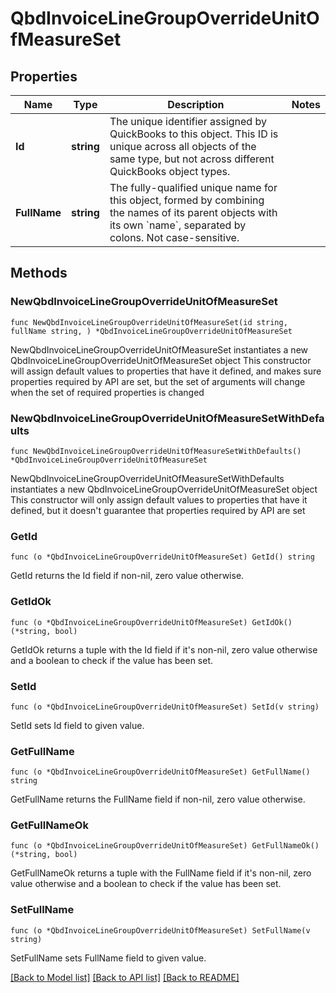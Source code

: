 # QbdInvoiceLineGroupOverrideUnitOfMeasureSet

## Properties

Name | Type | Description | Notes
------------ | ------------- | ------------- | -------------
**Id** | **string** | The unique identifier assigned by QuickBooks to this object. This ID is unique across all objects of the same type, but not across different QuickBooks object types. | 
**FullName** | **string** | The fully-qualified unique name for this object, formed by combining the names of its parent objects with its own &#x60;name&#x60;, separated by colons. Not case-sensitive. | 

## Methods

### NewQbdInvoiceLineGroupOverrideUnitOfMeasureSet

`func NewQbdInvoiceLineGroupOverrideUnitOfMeasureSet(id string, fullName string, ) *QbdInvoiceLineGroupOverrideUnitOfMeasureSet`

NewQbdInvoiceLineGroupOverrideUnitOfMeasureSet instantiates a new QbdInvoiceLineGroupOverrideUnitOfMeasureSet object
This constructor will assign default values to properties that have it defined,
and makes sure properties required by API are set, but the set of arguments
will change when the set of required properties is changed

### NewQbdInvoiceLineGroupOverrideUnitOfMeasureSetWithDefaults

`func NewQbdInvoiceLineGroupOverrideUnitOfMeasureSetWithDefaults() *QbdInvoiceLineGroupOverrideUnitOfMeasureSet`

NewQbdInvoiceLineGroupOverrideUnitOfMeasureSetWithDefaults instantiates a new QbdInvoiceLineGroupOverrideUnitOfMeasureSet object
This constructor will only assign default values to properties that have it defined,
but it doesn't guarantee that properties required by API are set

### GetId

`func (o *QbdInvoiceLineGroupOverrideUnitOfMeasureSet) GetId() string`

GetId returns the Id field if non-nil, zero value otherwise.

### GetIdOk

`func (o *QbdInvoiceLineGroupOverrideUnitOfMeasureSet) GetIdOk() (*string, bool)`

GetIdOk returns a tuple with the Id field if it's non-nil, zero value otherwise
and a boolean to check if the value has been set.

### SetId

`func (o *QbdInvoiceLineGroupOverrideUnitOfMeasureSet) SetId(v string)`

SetId sets Id field to given value.


### GetFullName

`func (o *QbdInvoiceLineGroupOverrideUnitOfMeasureSet) GetFullName() string`

GetFullName returns the FullName field if non-nil, zero value otherwise.

### GetFullNameOk

`func (o *QbdInvoiceLineGroupOverrideUnitOfMeasureSet) GetFullNameOk() (*string, bool)`

GetFullNameOk returns a tuple with the FullName field if it's non-nil, zero value otherwise
and a boolean to check if the value has been set.

### SetFullName

`func (o *QbdInvoiceLineGroupOverrideUnitOfMeasureSet) SetFullName(v string)`

SetFullName sets FullName field to given value.



[[Back to Model list]](../README.md#documentation-for-models) [[Back to API list]](../README.md#documentation-for-api-endpoints) [[Back to README]](../README.md)


